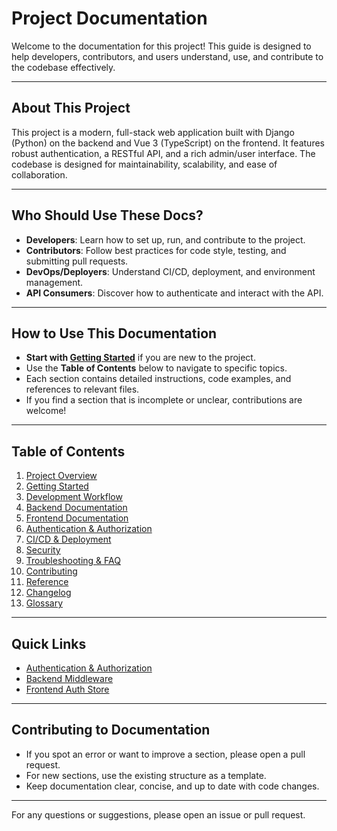 # Project Documentation

Welcome to the documentation for this project! This guide is designed to help developers, contributors, and users understand, use, and contribute to the codebase effectively.

---

## About This Project

This project is a modern, full-stack web application built with Django (Python) on the backend and Vue 3 (TypeScript) on the frontend. It features robust authentication, a RESTful API, and a rich admin/user interface. The codebase is designed for maintainability, scalability, and ease of collaboration.

---

## Who Should Use These Docs?

- **Developers**: Learn how to set up, run, and contribute to the project.
- **Contributors**: Follow best practices for code style, testing, and submitting pull requests.
- **DevOps/Deployers**: Understand CI/CD, deployment, and environment management.
- **API Consumers**: Discover how to authenticate and interact with the API.

---

## How to Use This Documentation

- **Start with [Getting Started](./getting-started.md)** if you are new to the project.
- Use the **Table of Contents** below to navigate to specific topics.
- Each section contains detailed instructions, code examples, and references to relevant files.
- If you find a section that is incomplete or unclear, contributions are welcome!

---

## Table of Contents

1. [Project Overview](./project-overview.md)
2. [Getting Started](./getting-started.md)
3. [Development Workflow](./development-workflow.md)
4. [Backend Documentation](./backend.md)
5. [Frontend Documentation](./frontend.md)
6. [Authentication & Authorization](./authentication-authorization.md)
7. [CI/CD & Deployment](./ci-cd.md)
8. [Security](./security.md)
9. [Troubleshooting & FAQ](./troubleshooting.md)
10. [Contributing](./contributing.md)
11. [Reference](./reference.md)
12. [Changelog](./changelog.md)
13. [Glossary](./glossary.md)

---

## Quick Links
- [Authentication & Authorization](./authentication-authorization.md)
- [Backend Middleware](../api/auth/middleware.py)
- [Frontend Auth Store](../ui/stores/auth.ts)

---

## Contributing to Documentation

- If you spot an error or want to improve a section, please open a pull request.
- For new sections, use the existing structure as a template.
- Keep documentation clear, concise, and up to date with code changes.

---

For any questions or suggestions, please open an issue or pull request. 